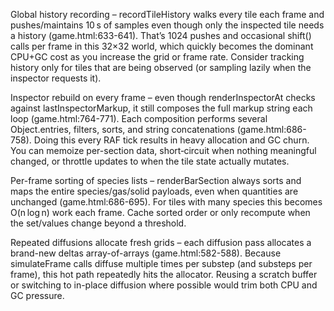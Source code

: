 Global history recording – recordTileHistory walks every tile each frame and pushes/maintains 10 s of samples even though only the inspected tile needs a history (game.html:633-641). That’s 1024 pushes and occasional shift() calls per frame in this 32×32 world, which quickly becomes the dominant CPU+GC cost as you increase the grid or frame rate. Consider tracking history only for tiles that are being observed (or sampling lazily when the inspector requests it).

Inspector rebuild on every frame – even though renderInspectorAt checks against lastInspectorMarkup, it still composes the full markup string each loop (game.html:764-771). Each composition performs several Object.entries, filters, sorts, and string concatenations (game.html:686-758). Doing this every RAF tick results in heavy allocation and GC churn. You can memoize per-section data, short‑circuit when nothing meaningful changed, or throttle updates to when the tile state actually mutates.

Per-frame sorting of species lists – renderBarSection always sorts and maps the entire species/gas/solid payloads, even when quantities are unchanged (game.html:686-695). For tiles with many species this becomes O(n log n) work each frame. Cache sorted order or only recompute when the set/values change beyond a threshold.

Repeated diffusions allocate fresh grids – each diffusion pass allocates a brand-new deltas array-of-arrays (game.html:582-588). Because simulateFrame calls diffuse multiple times per substep (and substeps per frame), this hot path repeatedly hits the allocator. Reusing a scratch buffer or switching to in-place diffusion where possible would trim both CPU and GC pressure.
